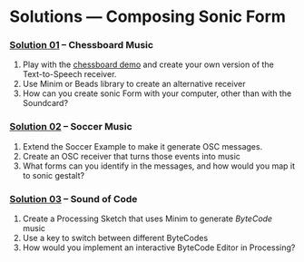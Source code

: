 Solutions — Composing Sonic Form
================================

### [Solution 01][] – Chessboard Music

1. Play with the [chessboard demo](../demo/Chessboard) and create your own version
   of the Text-to-Speech receiver.
2. Use Minim or Beads library to create an alternative receiver
3. How can you create sonic Form with your computer, other than with the Soundcard?

### [Solution 02][] – Soccer Music 

1. Extend the Soccer Example to make it generate OSC messages.
2. Create an OSC receiver that turns those events into music
3. What forms can you identify in the messages, and how would you map it to sonic gestalt?

### [Solution 03][] – Sound of Code

1. Create a Processing Sketch that uses Minim to generate *ByteCode* music
2. Use a key to switch between different ByteCodes
3. How would you implement an interactive ByteCode Editor in Processing?

[Solution 01]: coding_gestalt__exercise_10_01__chessboard_music
[Solution 02]: coding_gestalt__exercise_09_02__soccer_music
[Solution 03]: coding_gestalt__exercise_09_03__sound_of_code
